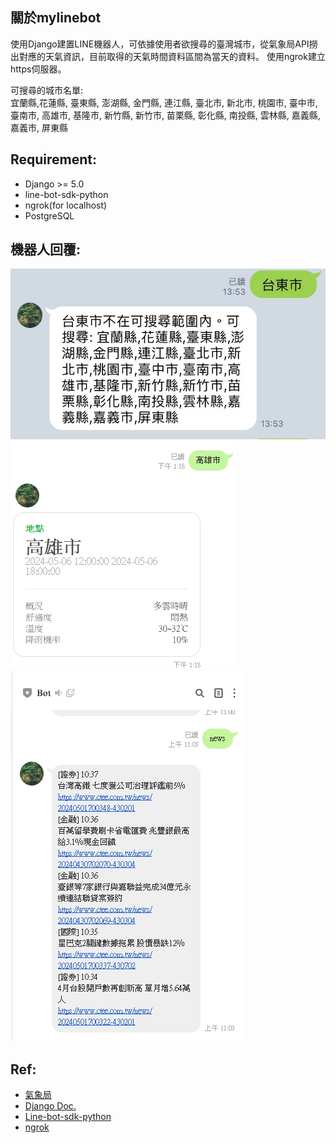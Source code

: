 ## 關於mylinebot

使用Django建置LINE機器人，可依據使用者欲搜尋的臺灣城市，從氣象局API撈出對應的天氣資訊，目前取得的天氣時間資料區間為當天的資料。
使用ngrok建立https伺服器。

可搜尋的城市名單:<br>
宜蘭縣,花蓮縣, 臺東縣, 澎湖縣, 金門縣, 連江縣, 臺北市, 新北市, 桃園市, 臺中市, 臺南市, 高雄市, 基隆市, 新竹縣, 新竹市, 苗栗縣, 彰化縣, 南投縣, 雲林縣, 嘉義縣, 嘉義市, 屏東縣


## Requirement:
- Django >= 5.0
- line-bot-sdk-python
- ngrok(for localhost)
- PostgreSQL

## 機器人回覆:
![image](https://github.com/clingoram/mylinebot/blob/master/images/S__34291716.jpg "氣象訊息回覆 - 不在可查詢範圍內")
![image](https://github.com/clingoram/mylinebot/blob/master/images/weather.jpg "氣象查詢地區回覆")
![image](https://github.com/clingoram/mylinebot/blob/master/images/crawler_reply.jpg "新聞爬蟲")

## Ref:
- [氣象局](https://opendata.cwa.gov.tw/dist/opendata-swagger.html) <br>
- [Django Doc.](https://docs.djangoproject.com/en/5.0/) <br>
- [Line-bot-sdk-python](https://line-bot-sdk-python.readthedocs.io/en/stable/index.html) <br>
- [ngrok](https://ngrok.com/)

